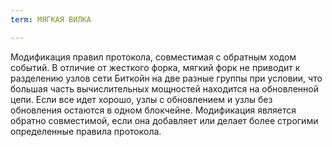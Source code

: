 ```yaml
---
term: МЯГКАЯ ВИЛКА

---
```

Модификация правил протокола, совместимая с обратным ходом событий. В отличие от жесткого форка, мягкий форк не приводит к разделению узлов сети Биткойн на две разные группы при условии, что большая часть вычислительных мощностей находится на обновленной цепи. Если все идет хорошо, узлы с обновлением и узлы без обновления остаются в одном блокчейне. Модификация является обратно совместимой, если она добавляет или делает более строгими определенные правила протокола.